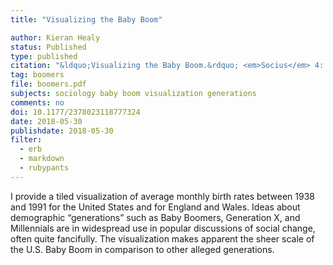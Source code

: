 ```yaml
---
title: "Visualizing the Baby Boom"

author: Kieran Healy
status: Published
type: published
citation: "&ldquo;Visualizing the Baby Boom.&rdquo; <em>Socius</em> 4: 1-2"
tag: boomers
file: boomers.pdf
subjects: sociology baby boom visualization generations
comments: no
doi: 10.1177/2378023118777324
date: 2018-05-30
publishdate: 2018-05-30
filter:
  - erb
  - markdown
  - rubypants
---
```

I provide a tiled visualization of average monthly birth rates between 1938 and 1991 for the United States and for England and Wales. Ideas about demographic “generations” such as Baby Boomers, Generation X, and Millennials are in widespread use in popular discussions of social change, often quite fancifully. The visualization makes apparent the sheer scale of the U.S. Baby Boom in comparison to other alleged generations.
